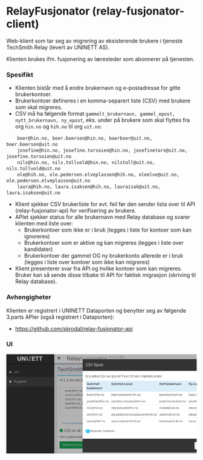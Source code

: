 # RelayFusjonator (relay-fusjonator-client)

Web-klient som tar seg av migrering av eksisterende brukere i tjeneste TechSmith Relay (levert av UNINETT AS). 

Klienten brukes ifm. fusjonering av læresteder som abonnerer på tjenesten. 

### Spesifikt

- Klienten bistår med å endre brukernavn og e-postadresse for gitte brukerkontoer.
- Brukerkontoer defineres i en komma-separert liste (CSV) med brukere som skal migreres. 
- CSV må ha følgende format `gammelt_brukernavn, gammel_epost, nytt_brukernavn, ny_epost`, eks. under på brukere som skal flyttes fra org `hin.no` og `hih.no` til org `uit.no`:

```
    boer@hin.no, boer.boerson@hin.no, boerboer@uit.no, boer.boerson@uit.no
    josefine@hin.no, josefine.torsoien@hin.no, josefinetors@uit.no, josefine.torsoien@uit.no
    nils@hin.no, nils.tollvold@hin.no, nilstoll@uit.no, nils.tollvold@uit.no
    ole@hih.no, ole.pedersen.elveplassen@hih.no, oleelve@uit.no, ole.pedersen.elveplassen@uit.no
    laura@hih.no, laura.isaksen@hih.no, lauraisak@uit.no, laura.isaksen@uit.no
```

- Klient sjekker CSV brukerliste for evt. feil før den sender lista over til API (relay-fusjonator-api) for verifisering av brukere. 
- APIet sjekker status for alle brukernavn med Relay database og svarer klienten med liste over:
   - Brukerkontoer som ikke er i bruk (legges i liste for kontoer som kan ignoreres)
   - Brukerkontoer som er aktive og kan migreres (legges i liste over kandidater)
   - Brukerkontoer der gammel OG ny brukerkonto allerede er i bruk (legges i liste over kontoer som ikke kan migreres) 
- Klient presenterer svar fra API og hvilke kontoer som kan migreres. Bruker kan så sende disse tilbake til API for faktisk migrasjon (skriving til Relay database).

### Avhengigheter

Klienten er registrert i UNINETT Dataporten og benytter seg av følgende 3.parts APIer (også registrert i Dataporten):

- https://github.com/skrodal/relay-fusjonator-api

### UI 

![Preview](/app/img/RelayFusjonator.png)